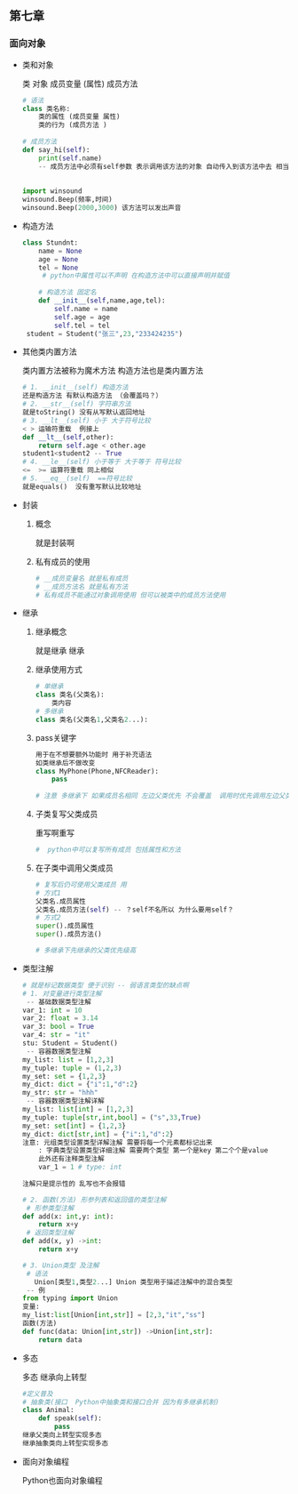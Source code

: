 ## 第七章

### 面向对象

* 类和对象

  类 对象 成员变量 (属性) 成员方法

  ```python
  # 语法
  class 类名称:
      类的属性 (成员变量 属性)
      类的行为 (成员方法 )
      
  # 成员方法
  def say_hi(self):
      print(self.name)
      -- 成员方法中必须有self参数 表示调用该方法的对象 自动传入到该方法中去 相当于this 但访问成员属性必须使用self 当传入实际参数时 可以不去理会这个形参
      
      
  import winsound
  winsound.Beep(频率,时间) 
  winsound.Beep(2000,3000) 该方法可以发出声音
  ```

* 构造方法

  ```python
  class Stundnt:
      name = None 
      age = None
      tel = None
       # python中属性可以不声明 在构造方法中可以直接声明并赋值
          
      # 构造方法 固定名
      def __init__(self,name,age,tel):
          self.name = name
          self.age = age
          self.tel = tel
   student = Student("张三",23,"233424235")
  ```

  

* 其他类内置方法

  类内置方法被称为魔术方法 构造方法也是类内置方法

  ```python
  # 1. __init__(self) 构造方法
  还是构造方法 有默认构造方法 （会覆盖吗？）
  # 2. __str__(self) 字符串方法
  就是toString() 没有从写默认返回地址
  # 3. __lt__(self) 小于 大于符号比较
  < > 运输符重载  例接上
  def __lt__(self,other):
      return self.age < other.age
  student1<student2 -- True
  # 4. __le__(self) 小于等于 大于等于 符号比较
  <=  >= 运算符重载 同上相似
  # 5. __eq__(self)  ==符号比较
  就是equals()  没有重写默认比较地址
  ```

* 封装

  1. 概念

     就是封装啊

  2. 私有成员的使用

     ```python
     # __成员变量名 就是私有成员
     # __成员方法名 就是私有方法
     # 私有成员不能通过对象调用使用 但可以被类中的成员方法使用
     ```

     

* 继承

  1. 继承概念

     就是继承 继承

  2. 继承使用方式

     ```python
     # 单继承
     class 类名(父类名):
         类内容
     # 多继承
     class 类名(父类名1,父类名2...):
     ```

     

  3. pass关键字

     ```python
     用于在不想要额外功能时 用于补充语法
     如类继承后不做改变
     class MyPhone(Phone,NFCReader):
         pass
      
     # 注意 多继承下 如果成员名相同 左边父类优先 不会覆盖  调用时优先调用左边父类
     ```

  4. 子类复写父类成员

     重写啊重写

     ```python
     #  python中可以复写所有成员 包括属性和方法
     ```

  5. 在子类中调用父类成员

     ```python
     # 复写后仍可使用父类成员 用
     # 方式1
     父类名.成员属性
     父类名.成员方法(self) -- ？self不名所以 为什么要用self？
     # 方式2
     super().成员属性
     super().成员方法()
     
     # 多继承下先继承的父类优先级高
     ```

* 类型注解

  ```python
  # 就是标记数据类型 便于识别 -- 弱语言类型的缺点啊
  # 1. 对变量进行类型注解
   -- 基础数据类型注解
  var_1: int = 10
  var_2: float = 3.14
  var_3: bool = True
  var_4: str = "it"
  stu: Student = Student()
   -- 容器数据类型注解
  my_list: list = [1,2,3]
  my_tuple: tuple = (1,2,3)
  my_set: set = {1,2,3}
  my_dict: dict = {"i":1,"d":2}
  my_str: str = "hhh"
   -- 容器数据类型注解详解
  my_list: list[int] = [1,2,3]
  my_tuple: tuple[str,int,bool] = ("s",33,True)
  my_set: set[int] = {1,2,3}
  my_dict: dict[str,int] = {"i":1,"d":2}
  注意: 元组类型设置类型详解注解 需要将每一个元素都标记出来
      : 字典类型设置类型详细注解 需要两个类型 第一个是key 第二个个是value
      此外还有注释类型注解
      var_1 = 1 # type: int
      
  注解只是提示性的 乱写也不会报错
  
  # 2. 函数(方法) 形参列表和返回值的类型注解
   # 形参类型注解
  def add(x: int,y: int):
      return x+y
   # 返回类型注解
  def add(x, y) ->int:
      return x+y
  
  # 3. Union类型 及注解
   # 语法
     Union[类型1,类型2...] Union 类型用于描述注解中的混合类型
   -- 例
  from typing import Union
  变量:
  my_list:list[Union[int,str]] = [2,3,"it","ss"]
  函数(方法)
  def func(data: Union[int,str]) ->Union[int,str]:
      return data
  ```

* 多态

  多态  继承向上转型

  ```python
  #定义普及
  # 抽象类(接口  Python中抽象类和接口合并 因为有多继承机制)
  class Animal:
      def speak(self):
          pass
  继承父类向上转型实现多态
  继承抽象类向上转型实现多态
  ```

* 面向对象编程 

  Python也面向对象编程